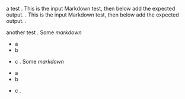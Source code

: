 a test
.
This is the input Markdown test,
then below add the expected output.
.
This is the input Markdown test,
then below add the expected output.
.

another test
.
Some *markdown*

- a
- b
* c
.
Some *markdown*

- a
- b

* c
.
